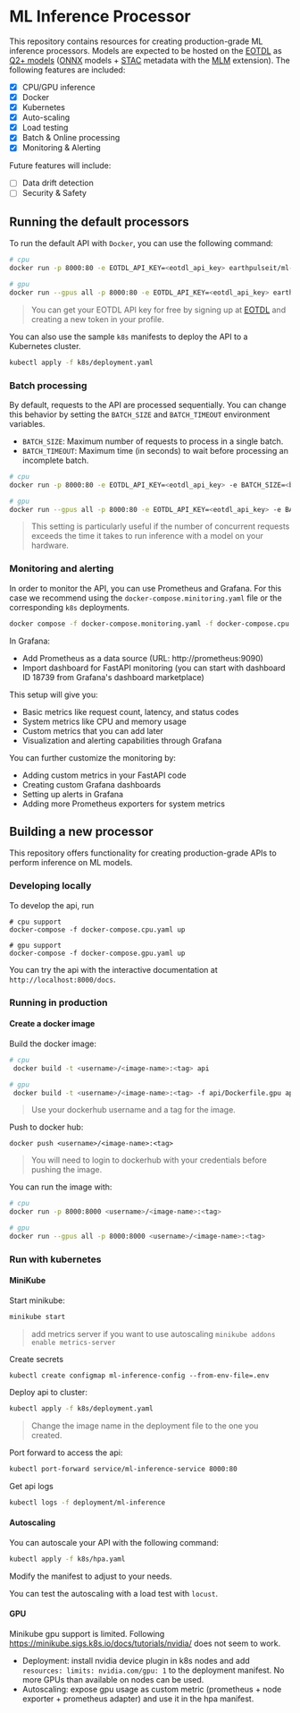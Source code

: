 # ML Inference Processor

This repository contains resources for creating production-grade ML inference processors. Models are expected to be hosted on the [EOTDL](https://www.eotdl.com/) as [Q2+ models](https://github.com/earthpulse/eotdl/blob/main/tutorials/notebooks/06_q2_model.ipynb) ([ONNX](https://onnx.ai/) models + [STAC](https://stacspec.org/en) metadata with the [MLM](https://github.com/crim-ca/mlm-extension) extension). The following features are included:

- [x] CPU/GPU inference
- [x] Docker 
- [x] Kubernetes
- [x] Auto-scaling
- [x] Load testing
- [x] Batch & Online processing
- [x] Monitoring & Alerting

Future features will include:

- [ ] Data drift detection
- [ ] Security & Safety

## Running the default processors

To run the default API with `Docker`, you can use the following command:

```bash
# cpu
docker run -p 8000:80 -e EOTDL_API_KEY=<eotdl_api_key> earthpulseit/ml-inference

# gpu
docker run --gpus all -p 8000:80 -e EOTDL_API_KEY=<eotdl_api_key> earthpulseit/ml-inference-gpu
```

> You can get your EOTDL API key for free by signing up at [EOTDL](https://www.eotdl.com/) and creating a new token in your profile.

You can also use the sample `k8s` manifests to deploy the API to a Kubernetes cluster.

```bash
kubectl apply -f k8s/deployment.yaml
```

### Batch processing

By default, requests to the API are processed sequentially. You can change this behavior by setting the `BATCH_SIZE` and `BATCH_TIMEOUT` environment variables. 

- `BATCH_SIZE`: Maximum number of requests to process in a single batch.
- `BATCH_TIMEOUT`: Maximum time (in seconds) to wait before processing an incomplete batch.

```bash
# cpu
docker run -p 8000:80 -e EOTDL_API_KEY=<eotdl_api_key> -e BATCH_SIZE=<batch_size> -e BATCH_TIMEOUT=<batch_timeout> earthpulseit/ml-inference

# gpu
docker run --gpus all -p 8000:80 -e EOTDL_API_KEY=<eotdl_api_key> -e BATCH_SIZE=<batch_size> -e BATCH_TIMEOUT=<batch_timeout> earthpulseit/ml-inference-gpu
```

> This setting is particularly useful if the number of concurrent requests exceeds the time it takes to run inference with a model on your hardware.

### Monitoring and alerting

In order to monitor the API, you can use Prometheus and Grafana. For this case we recommend using the `docker-compose.minitoring.yaml` file or the corresponding `k8s` deployments.

```bash
docker compose -f docker-compose.monitoring.yaml -f docker-compose.cpu.yaml up
```

In Grafana:
- Add Prometheus as a data source (URL: http://prometheus:9090)
- Import dashboard for FastAPI monitoring (you can start with dashboard ID 18739 from Grafana's dashboard marketplace)

This setup will give you:
- Basic metrics like request count, latency, and status codes
- System metrics like CPU and memory usage
- Custom metrics that you can add later
- Visualization and alerting capabilities through Grafana

You can further customize the monitoring by:
- Adding custom metrics in your FastAPI code
- Creating custom Grafana dashboards
- Setting up alerts in Grafana
- Adding more Prometheus exporters for system metrics

## Building a new processor

This repository offers functionality for creating production-grade APIs to perform inference on ML models. 


### Developing locally

To develop the api, run 

```
# cpu support
docker-compose -f docker-compose.cpu.yaml up

# gpu support
docker-compose -f docker-compose.gpu.yaml up
```

You can try the api with the interactive documentation at `http://localhost:8000/docs`.

### Running in production

#### Create a docker image

Build the docker image:

```bash
# cpu
 docker build -t <username>/<image-name>:<tag> api

# gpu
 docker build -t <username>/<image-name>:<tag> -f api/Dockerfile.gpu api
```

> Use your dockerhub username and a tag for the image.

Push to docker hub:

```
docker push <username>/<image-name>:<tag>
```

> You will need to login to dockerhub with your credentials before pushing the image.

You can run the image with:

```bash
# cpu
docker run -p 8000:8000 <username>/<image-name>:<tag>

# gpu
docker run --gpus all -p 8000:8000 <username>/<image-name>:<tag>
```

### Run with kubernetes

#### MiniKube

Start minikube:

```bash
minikube start
```

> add metrics server if you want to use autoscaling `minikube addons enable metrics-server`

Create secrets

```
kubectl create configmap ml-inference-config --from-env-file=.env
```

Deploy api to cluster:

```bash
kubectl apply -f k8s/deployment.yaml
```

> Change the image name in the deployment file to the one you created.

Port forward to access the api:

```bash
kubectl port-forward service/ml-inference-service 8000:80 
```

Get api logs

```bash
kubectl logs -f deployment/ml-inference
```

#### Autoscaling

You can autoscale your API with the following command:

```bash
kubectl apply -f k8s/hpa.yaml
```

Modify the manifest to adjust to your needs.

You can test the autoscaling with a load test with `locust`.

#### GPU

Minikube gpu support is limited. Following https://minikube.sigs.k8s.io/docs/tutorials/nvidia/ does not seem to work.

- Deployment: install nvidia device plugin in k8s nodes and add `resources: limits: nvidia.com/gpu: 1` to the deployment manifest. No more GPUs than available on nodes can be used.
- Autoscaling: expose gpu usage as custom metric (prometheus + node exporter + prometheus adapter) and use it in the hpa manifest.